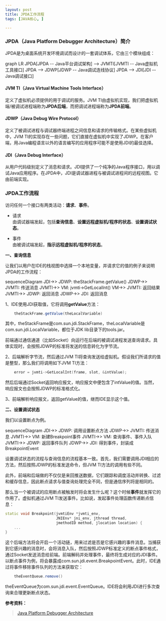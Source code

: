 ```yaml
---
layout: post
title: JPDA工作流程
tags: [JAVA核心, ]

---
```


### JPDA（Java Platform Debugger Architecture）简介
JPDA是为桌面系统开发环境调试而设计的一套调试体系，它由三个模块组成：  

<div class="mermaid">
graph LR
    JPDA[JPDA -- Java平台调试架构] --> JVMTI[JVMTI -- Java虚拟机工具接口]
    JPDA --> JDWP[JDWP -- Java调试连线协议]
    JPDA --> JDI[JDI -- Java调试接口]
</div>

#### JVM TI（Java Virtual Machine Tools Interface）
定义了虚拟机必须提供的用于调试的服务。JVM TI由虚拟机实现，我们把虚拟机端/被调试进程端称为**JPDA后端**，而把调试进程端称为**JPDA前端**。

#### JDWP（Java Debug Wire Protocol）
定义了被调试进程与调试器终端进程之间信息和请求的传输格式。在某些虚拟机中，JVM TI的实现存在一些问题，它们直接在虚拟机中实现了JDWP。在客户端，用Java编程语言以外的语言编写的应用程序可能不是使用JDI的最佳选择。

#### JDI（Java Debug Interface）
从用户代码级别定义了消息和请求。JDI提供了一个纯净的Java程序接口，用以调试Java应用程序。在JPDA中，JDI是调试器进程与被调试进程间的远程视图。它由前端实现。



### JPDA工作流程
访问任何一个接口有两类活动：**请求**、**事件**。  

+ 请求  
  由调试器端发起，包括**查询信息**、**设置远程虚拟机/程序的状态**、**设置调试状态**。

+ 事件  
  由被调试端发起，**指示远程虚拟机/程序的状态**。

**一、查询信息**

让我们以用户在IDE的栈视图中选择一个本地变量，并请求它的值的例子来说明JPDA的工作流程：  

<div class="mermaid">
sequenceDiagram
JDI->> JDWP: theStackFrame.getValue()
JDWP->> JVMTI: 传送消息
JVMTI->> VM: jvmti->GetLocalInt()
VM->> JVMTI: 返回结果
JVMTI->> JDWP: 返回消息
JDWP->> JDI: 返回消息
</div>

1、IDE使用JDI获取值，它将调用**getValue**方法：
```java
    theStackFrame.getValue(theLocalVariable)
```
其中，theStackFrame是com.sun.jdi.StackFrame，theLocalVariable是com.sun.jdi.LocalVariable，都位于JDK lib目录下的tools.jar。

前端通过通信通道（比如Socket）向运行在后端的被调试进程发送查询请求。具体实现时，会按照JDWP的标准将发送的信息转化为字节流。

2、后端解析字节流，然后通过JVM TI将查询发送给虚拟机。假设我们所请求的值是整型，那么我们将调用如下JVM TI方法：
```c++
    error = jvmti->GetLocalInt(frame, slot, &intValue);
```
然后后端通过Socket返回响应报文，响应报文中便包含了intValue的值。当然，响应报文也会按照JDWP的标准格式化。

3、前端解析响应报文，返回getValue的值，继而IDE显示这个值。


**二、设置调试状态**

我们以设置断点为例。

<div class="mermaid">
sequenceDiagram
JDI->> JDWP: 调用设置断点方法
JDWP->> JVMTI: 传送消息
JVMTI->> VM: 新建Breakpoint事件
JVMTI->> VM: 查询事件、事件入队
JVMTI->> JDWP: 返回事件队列
JDWP->> JDI: 得到事件，封装成BreakpointEvent
</div>

设置调试状态的流程与查询信息的流程基本一致。首先，我们需要调用JDI相应的方法，然后按照JDWP的标准发送命令，但JVM TI方法的调用有些不同。

此外，前端和后端做的不仅仅是来回推送数据，它们跟踪和调度活动并转换、过滤和缓存信息，因此断点请求与值查询处理完全不同，但是通信序列将是相同的。

那么当一个被调试的应用断点被触发时将会发生什么呢？这个时候**事件**就发挥它的作用了。虚拟机通过JVM TI发送事件。比如说，发起事件处理函数传递断点信息：

```c++
static void Breakpoint(jvmtiEnv *jvmti_env,
                       JNIEnv* jni_env, jthread thread,
                       jmethodID method, jlocation location) {
    ...
}
```
这个后端方法将会开启一个活动链，用来过滤是否是它感兴趣的事件消息。当捕获到它感兴趣的消息时，会将消息入队，然后按照JDWP标准定义的断点事件格式，通过Socket发送消息给前端。前端解码并处理事件，最终将生成对应的JDI事件。以断点事件为例，将会暴露成com.sun.jdi.event.BreakpointEvent。此时，IDE通过将事件移除事件队列的方法来获取它：
```java
    theEventQueue.remove()
```
theEventQueue为com.sun.jdi.event.EventQueue。IDE将会利用JDI进行多次查询来合理更新断点状态。



**参考资料：**
> [Java Platform Debugger Architecture](https://docs.oracle.com/javase/8/docs/technotes/guides/jpda/jpda.html)
